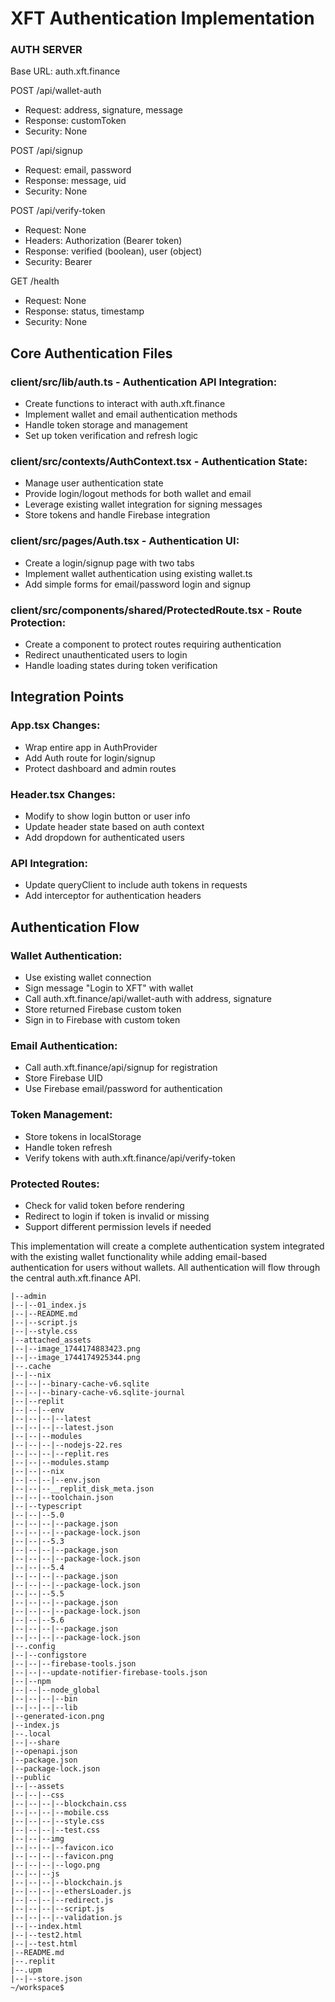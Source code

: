 # XFT Authentication Implementation


### AUTH SERVER 
Base URL: auth.xft.finance

POST /api/wallet-auth
- Request: address, signature, message
- Response: customToken
- Security: None

POST /api/signup
- Request: email, password
- Response: message, uid
- Security: None

POST /api/verify-token
- Request: None
- Headers: Authorization (Bearer token)
- Response: verified (boolean), user (object)
- Security: Bearer

GET /health
- Request: None
- Response: status, timestamp
- Security: None



## Core Authentication Files

### client/src/lib/auth.ts - Authentication API Integration:
- Create functions to interact with auth.xft.finance
- Implement wallet and email authentication methods
- Handle token storage and management
- Set up token verification and refresh logic

### client/src/contexts/AuthContext.tsx - Authentication State:
- Manage user authentication state
- Provide login/logout methods for both wallet and email
- Leverage existing wallet integration for signing messages
- Store tokens and handle Firebase integration

### client/src/pages/Auth.tsx - Authentication UI:
- Create a login/signup page with two tabs
- Implement wallet authentication using existing wallet.ts
- Add simple forms for email/password login and signup

### client/src/components/shared/ProtectedRoute.tsx - Route Protection:
- Create a component to protect routes requiring authentication
- Redirect unauthenticated users to login
- Handle loading states during token verification

## Integration Points

### App.tsx Changes:
- Wrap entire app in AuthProvider
- Add Auth route for login/signup
- Protect dashboard and admin routes

### Header.tsx Changes:
- Modify to show login button or user info
- Update header state based on auth context
- Add dropdown for authenticated users

### API Integration:
- Update queryClient to include auth tokens in requests
- Add interceptor for authentication headers

## Authentication Flow

### Wallet Authentication:
- Use existing wallet connection
- Sign message "Login to XFT" with wallet
- Call auth.xft.finance/api/wallet-auth with address, signature
- Store returned Firebase custom token
- Sign in to Firebase with custom token

### Email Authentication:
- Call auth.xft.finance/api/signup for registration
- Store Firebase UID
- Use Firebase email/password for authentication

### Token Management:
- Store tokens in localStorage
- Handle token refresh
- Verify tokens with auth.xft.finance/api/verify-token

### Protected Routes:
- Check for valid token before rendering
- Redirect to login if token is invalid or missing
- Support different permission levels if needed

This implementation will create a complete authentication system integrated with the existing wallet functionality while adding email-based authentication for users without wallets. All authentication will flow through the central auth.xft.finance API.

```
|--admin
|--|--01_index.js
|--|--README.md
|--|--script.js
|--|--style.css
|--attached_assets
|--|--image_1744174883423.png
|--|--image_1744174925344.png
|--.cache
|--|--nix
|--|--|--binary-cache-v6.sqlite
|--|--|--binary-cache-v6.sqlite-journal
|--|--replit
|--|--|--env
|--|--|--|--latest
|--|--|--|--latest.json
|--|--|--modules
|--|--|--|--nodejs-22.res
|--|--|--|--replit.res
|--|--|--modules.stamp
|--|--|--nix
|--|--|--|--env.json
|--|--|--__replit_disk_meta.json
|--|--|--toolchain.json
|--|--typescript
|--|--|--5.0
|--|--|--|--package.json
|--|--|--|--package-lock.json
|--|--|--5.3
|--|--|--|--package.json
|--|--|--|--package-lock.json
|--|--|--5.4
|--|--|--|--package.json
|--|--|--|--package-lock.json
|--|--|--5.5
|--|--|--|--package.json
|--|--|--|--package-lock.json
|--|--|--5.6
|--|--|--|--package.json
|--|--|--|--package-lock.json
|--.config
|--|--configstore
|--|--|--firebase-tools.json
|--|--|--update-notifier-firebase-tools.json
|--|--npm
|--|--|--node_global
|--|--|--|--bin
|--|--|--|--lib
|--generated-icon.png
|--index.js
|--.local
|--|--share
|--openapi.json
|--package.json
|--package-lock.json
|--public
|--|--assets
|--|--|--css
|--|--|--|--blockchain.css
|--|--|--|--mobile.css
|--|--|--|--style.css
|--|--|--|--test.css
|--|--|--img
|--|--|--|--favicon.ico
|--|--|--|--favicon.png
|--|--|--|--logo.png
|--|--|--js
|--|--|--|--blockchain.js
|--|--|--|--ethersLoader.js
|--|--|--|--redirect.js
|--|--|--|--script.js
|--|--|--|--validation.js
|--|--index.html
|--|--test2.html
|--|--test.html
|--README.md
|--.replit
|--.upm
|--|--store.json
~/workspace$
```
